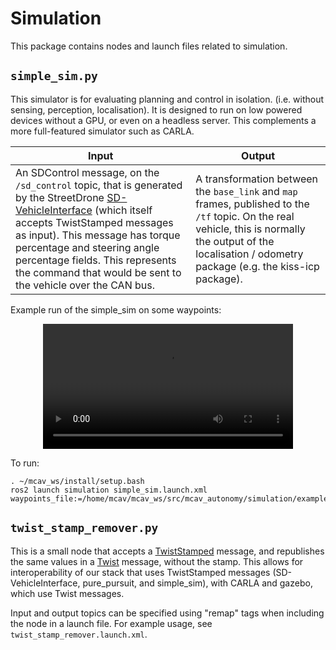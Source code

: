 # Simulation

This package contains nodes and launch files related to simulation.

## `simple_sim.py`

This simulator is for evaluating planning and control in isolation. (i.e. without sensing, perception, localisation). It is designed to run on low powered devices without a GPU, or even on a headless server. This complements a more full-featured simulator such as CARLA.

| Input | Output |
| ----- | ------ |
| An SDControl message, on the `/sd_control` topic, that is generated by the StreetDrone [SD-VehicleInterface](https://github.com/Monash-Connected-Autonomous-Vehicle/SD-VehicleInterface) (which itself accepts TwistStamped messages as input). This message has torque percentage and steering angle percentage fields. This represents the command that would be sent to the vehicle over the CAN bus. | A transformation between the `base_link` and `map` frames, published to the `/tf` topic. On the real vehicle, this is normally the output of the localisation / odometry package (e.g. the kiss-icp package).|



Example run of the simple_sim on some waypoints:

<div align="center">
  <video src="https://user-images.githubusercontent.com/7232997/232418101-990ed2fb-cd00-43ed-8db4-1d363a6e28c3.mov" alt="Example run of the simple_sim on some waypoints" width="400" />
</div>






To run:
```
. ~/mcav_ws/install/setup.bash
ros2 launch simulation simple_sim.launch.xml waypoints_file:=/home/mcav/mcav_ws/src/mcav_autonomy/simulation/example_waypoints/straight.csv
```

## `twist_stamp_remover.py`

This is a small node that accepts a [TwistStamped](https://github.com/ros2/common_interfaces/blob/humble/geometry_msgs/msg/TwistStamped.msg) message, and republishes the same values in a [Twist](https://github.com/ros2/common_interfaces/blob/humble/geometry_msgs/msg/Twist.msg) message, without the stamp. This allows for interoperability of our stack that uses TwistStamped messages (SD-VehicleInterface, pure_pursuit, and simple_sim), with CARLA and gazebo, which use Twist messages.

Input and output topics can be specified using "remap" tags when including the node in a launch file. For example usage, see `twist_stamp_remover.launch.xml`.

